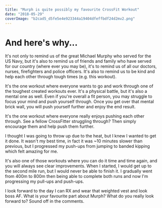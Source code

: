 ```yaml
---
title: "Murph is quite possibly my favourite CrossFit Workout"
date: "2018-05-29"
coverImage: "b2cad5_d5fe5e4e923344a19404dfeffbdf24d2mv2.png"
---
```


# And here's why...

It's not only to remind us of the great Michael Murphy who served for the US Navy, but it's also to remind us of friends and family who have served for our country (where ever you may be), it's to remind us of all our doctors, nurses, firefighters and police officers. It's also to remind us to be kind and help each other through tough times (e.g. this workout).

It's the one workout where everyone wants to go and work through one of the toughest created workouts ever. It's a physical battle, but it's also a mental one as well. Even if you're overall a fit person, you may struggle to focus your mind and push yourself through. Once you get over that mental brick wall, you will push yourself further and enjoy the end result.

It's the one workout where everyone really enjoys pushing each other through. See a fellow CrossFitter struggling through? Then simply encourage them and help push them further.

I thought I was going to throw up due to the heat, but I knew I wanted to get it done. It wasn't my best time, in fact it was ~10 minutes slower than previous, but I progressed my push-ups from jumping to banded kipping which felt amazing for me.

It's also one of those workouts where you can do it time and time again, and you will always see clear improvements. When I started, I would get up to the second mile run, but I would never be able to finish it. I gradually went from 400m to 800m then being able to complete both runs and now I'm progressing my pull-ups and push-ups.

I look forward to the day I can RX and wear that weighted vest and look boss AF. What is your favourite part about Murph? What do you really look forward to? Sound off in the comments.
